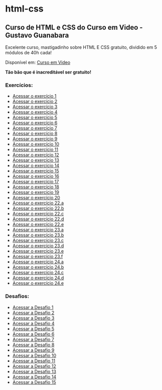 # html-css
## Curso de HTML e CSS do Curso em Video - Gustavo Guanabara

 Excelente curso, mastigadinho sobre HTML E CSS gratuito, dividido em 5 módulos de 40h cada! 

 Disponível em: [Curso em Video](https://www.cursoemvideo.com/)

 **Tão bão que é inacreditável ser gratuito!** 

### Exercícios:

 - <a href="https://isaiaslfsoares.github.io/html-css/exercicios/modulo-01/ex001/index.html" >Acessar o exercício 1</a>
 - <a href="https://isaiaslfsoares.github.io/html-css/exercicios/modulo-01/ex002/index.html" >Acessar o exercício 2</a>
 - <a href="https://isaiaslfsoares.github.io/html-css/exercicios/modulo-01/ex003/index.html" >Acessar o exercício 3</a>
 - <a href="https://isaiaslfsoares.github.io/html-css/exercicios/modulo-01/ex004/index.html" >Acessar o exercício 4</a>
 - <a href="https://isaiaslfsoares.github.io/html-css/exercicios/modulo-01/ex005/index.html" >Acessar o exercício 5</a>
 - <a href="https://isaiaslfsoares.github.io/html-css/exercicios/modulo-01/ex006/index.html" >Acessar o exercício 6</a>
 - <a href="https://isaiaslfsoares.github.io/html-css/exercicios/modulo-01/ex007/index.html" >Acessar o exercício 7</a>
 - <a href="https://isaiaslfsoares.github.io/html-css/exercicios/modulo-01/ex008/index.html" >Acessar o exercício 8</a>
 - <a href="https://isaiaslfsoares.github.io/html-css/exercicios/modulo-01/ex009/index.html" >Acessar o exercício 9</a>
 - <a href="https://isaiaslfsoares.github.io/html-css/exercicios/modulo-01/ex010/index.html" >Acessar o exercício 10</a>
 - <a href="https://isaiaslfsoares.github.io/html-css/exercicios/modulo-01/ex011/index.html" >Acessar o exercício 11</a>
 - <a href="https://isaiaslfsoares.github.io/html-css/exercicios/modulo-01/ex012/index.html" >Acessar o exercício 12</a>
 - <a href="https://isaiaslfsoares.github.io/html-css/exercicios/modulo-01/ex013/index.html" >Acessar o exercício 13</a>
 - <a href="https://isaiaslfsoares.github.io/html-css/exercicios/modulo-01/ex014/index.html" >Acessar o exercício 14</a>
 - <a href="https://isaiaslfsoares.github.io/html-css/exercicios/modulo-01/ex015/index.html" >Acessar o exercício 15</a>
 - <a href="https://isaiaslfsoares.github.io/html-css/exercicios/modulo-02/ex016/index.html" >Acessar o exercício 16</a>
 - <a href="https://isaiaslfsoares.github.io/html-css/exercicios/modulo-02/ex017/index.html" >Acessar o exercício 17</a>
 - <a href="https://isaiaslfsoares.github.io/html-css/exercicios/modulo-02/ex018/index.html" >Acessar o exercício 18</a>
 - <a href="https://isaiaslfsoares.github.io/html-css/exercicios/modulo-02/ex019/index.html" >Acessar o exercício 19</a>
 - <a href="https://isaiaslfsoares.github.io/html-css/exercicios/modulo-02/ex020/index.html" >Acessar o exercício 20</a>
 - <a href="https://isaiaslfsoares.github.io/html-css/exercicios/modulo-03/ex022/fundo001.html" >Acessar o exercício 22.a</a>
 - <a href="https://isaiaslfsoares.github.io/html-css/exercicios/modulo-03/ex022/fundo002.html" >Acessar o exercício 22.b</a>
 - <a href="https://isaiaslfsoares.github.io/html-css/exercicios/modulo-03/ex022/fundo003.html" >Acessar o exercício 22.c</a>
 - <a href="https://isaiaslfsoares.github.io/html-css/exercicios/modulo-03/ex022/fundo004.html" >Acessar o exercício 22.d</a>
 - <a href="https://isaiaslfsoares.github.io/html-css/exercicios/modulo-03/ex022/fundo005.html" >Acessar o exercício 22.e</a>
 - <a href="https://isaiaslfsoares.github.io/html-css/exercicios/modulo-03/ex023/tabela001.html" >Acessar o exercício 23.a</a>
 - <a href="https://isaiaslfsoares.github.io/html-css/exercicios/modulo-03/ex023/tabela002.html" >Acessar o exercício 23.b</a>
 - <a href="https://isaiaslfsoares.github.io/html-css/exercicios/modulo-03/ex023/tabela003.html" >Acessar o exercício 23.c</a>
 - <a href="https://isaiaslfsoares.github.io/html-css/exercicios/modulo-03/ex023/tabela004.html" >Acessar o exercício 23.d</a>
 - <a href="https://isaiaslfsoares.github.io/html-css/exercicios/modulo-03/ex023/tabela005.html" >Acessar o exercício 23.e</a>
 - <a href="https://isaiaslfsoares.github.io/html-css/exercicios/modulo-03/ex023/tabela006.html" >Acessar o exercício 23.f</a>
 - <a href="https://isaiaslfsoares.github.io/html-css/exercicios/modulo-04/ex024/iframe001.html" >Acessar o exercício 24.a</a>
 - <a href="https://isaiaslfsoares.github.io/html-css/exercicios/modulo-04/ex024/iframe002.html" >Acessar o exercício 24.b</a>
 - <a href="https://isaiaslfsoares.github.io/html-css/exercicios/modulo-04/ex024/iframe003.html" >Acessar o exercício 24.c</a>
 - <a href="https://isaiaslfsoares.github.io/html-css/exercicios/modulo-04/ex024/iframe004.html" >Acessar o exercício 24.d</a>
 - <a href="https://isaiaslfsoares.github.io/html-css/exercicios/modulo-04/ex024/iframe005.html" >Acessar o exercício 24.e</a>


### Desafios: 
 - <a href="https://isaiaslfsoares.github.io/html-css/desafios/modulo-01/d001/d001.html" >Acessar a Desafio 1</a>
 - <a href="https://isaiaslfsoares.github.io/html-css/desafios/modulo-01/d002/d002.html" >Acessar a Desafio 2</a>
 - <a href="https://isaiaslfsoares.github.io/html-css/desafios/modulo-01/d003/d003.html" >Acessar a Desafio 3</a>
 - <a href="https://isaiaslfsoares.github.io/html-css/desafios/modulo-01/d004/d004.html" >Acessar a Desafio 4</a>
 - <a href="https://isaiaslfsoares.github.io/html-css/desafios/modulo-01/d005/d005.html" >Acessar a Desafio 5</a>
 - <a href="https://isaiaslfsoares.github.io/html-css/desafios/modulo-01/d006/d006.html" >Acessar a Desafio 6</a>
 - <a href="https://isaiaslfsoares.github.io/html-css/desafios/modulo-01/d007/d007.html" >Acessar a Desafio 7</a>
 - <a href="https://isaiaslfsoares.github.io/html-css/desafios/modulo-01/d008/d008.html" >Acessar a Desafio 8</a>
 - <a href="https://isaiaslfsoares.github.io/html-css/desafios/modulo-01/d009/d009.html" >Acessar a Desafio 9</a>
 - <a href="https://isaiaslfsoares.github.io/projeto-android/" >Acessar a Desafio 10</a>
 - <a href="https://isaiaslfsoares.github.io/html-css/desafios/modulo-02/d011/index.html" >Acessar a Desafio 11</a>
 - <a href="https://isaiaslfsoares.github.io/html-css/desafios/modulo-02/d012/index.html" >Acessar a Desafio 12</a>
 - <a href="https://isaiaslfsoares.github.io/html-css/desafios/modulo-03/d013/index.html" >Acessar a Desafio 13</a>
 - <a href="https://isaiaslfsoares.github.io/html-css/desafios/modulo-03/d014/index.html" >Acessar a Desafio 14</a>
 - <a href="https://isaiaslfsoares.github.io/html-css/desafios/modulo-04/d015/index.html" >Acessar a Desafio 15</a>
